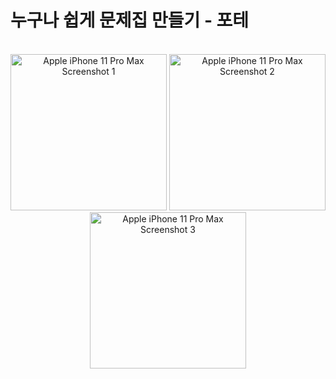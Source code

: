 # 누구나 쉽게 문제집 만들기 - 포테
<br>
 <div align="center">
<img width="250" alt="Apple iPhone 11 Pro Max Screenshot 1" src="https://github.com/user-attachments/assets/8e6bf482-4e52-43ca-9b1b-eb8adb61a01d" />
<img width="250" alt="Apple iPhone 11 Pro Max Screenshot 2" src="https://github.com/user-attachments/assets/4d4b88cc-9458-449d-8141-8bb5ac75b372" />
<img width="250" alt="Apple iPhone 11 Pro Max Screenshot 3" src="https://github.com/user-attachments/assets/abf4b7e6-a707-49b2-93e9-c5e4c0f77f95" />
</div>
</br>
